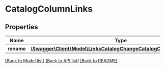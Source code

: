 # CatalogColumnLinks

## Properties
Name | Type | Description | Notes
------------ | ------------- | ------------- | -------------
**rename** | [**\Swagger\Client\Model\LinksCatalogChangeCatalogColumnUserNameLink**](LinksCatalogChangeCatalogColumnUserNameLink.md) |  | [optional] 

[[Back to Model list]](../README.md#documentation-for-models) [[Back to API list]](../README.md#documentation-for-api-endpoints) [[Back to README]](../README.md)


